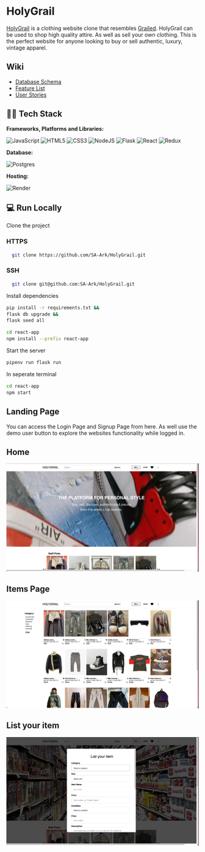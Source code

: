 # HolyGrail

<a href='https://holygrail-odpz.onrender.com/' alt=''>HolyGrail</a> is a clothing website clone that resembles <a href='https://www.grailed.com/' alt=''>Grailed</a>. HolyGrail can be used to shop high quality attire. As well as sell your own clothing. This is the perfect website for anyone looking to buy or sell authentic, luxury, vintage apparel.


## Wiki
- [Database Schema](https://github.com/SA-Ark/HolyGrail/wiki/DATABASE-SCHEMA)
- [Feature List](https://github.com/SA-Ark/HolyGrail/wiki/MVP-List)
- [User Stories](https://github.com/SA-Ark/HolyGrail/wiki/User-Stories)

## 👩‍💻 Tech Stack

**Frameworks, Platforms and Libraries:**

![JavaScript](https://img.shields.io/badge/javascript-%23323330.svg?style=for-the-badge&logo=javascript&logoColor=%23F7DF1E) ![HTML5](https://img.shields.io/badge/html5-%23E34F26.svg?style=for-the-badge&logo=html5&logoColor=white) ![CSS3](https://img.shields.io/badge/css3-%231572B6.svg?style=for-the-badge&logo=css3&logoColor=white) ![NodeJS](https://img.shields.io/badge/node.js-6DA55F?style=for-the-badge&logo=node.js&logoColor=white) ![Flask](https://img.shields.io/badge/Flask-%23404d59.svg?style=for-the-badge&logo=flask&logoColor=%2361DAFB) ![React](https://img.shields.io/badge/react-%2320232a.svg?style=for-the-badge&logo=react&logoColor=%2361DAFB) ![Redux](https://img.shields.io/badge/redux-%23593d88.svg?style=for-the-badge&logo=redux&logoColor=white)

**Database:**

![Postgres](https://img.shields.io/badge/postgres-%23316192.svg?style=for-the-badge&logo=postgresql&logoColor=white)

**Hosting:**

![Render](https://img.shields.io/badge/Render-informational?style=for-the-badge&logo=render&logoColor=%5bdec3)

## 💻 Run Locally

Clone the project

### HTTPS
```bash
  git clone https://github.com/SA-Ark/HolyGrail.git
```

### SSH
```bash
  git clone git@github.com:SA-Ark/HolyGrail.git
```

Install dependencies

```bash
pip install -r requirements.txt &&
flask db upgrade &&
flask seed all
```

```bash
cd react-app
npm install --prefix react-app 
```

Start the server

```bash
pipenv run flask run
```

In seperate terminal

```bash
cd react-app
npm start
```

## Landing Page

You can access the Login Page and Signup Page from here. As well use the demo user button to explore the websites functionality while logged in.

## Home

<img alt="home" src="./holygrail-images/HolyGrail-Landing-Page.png">


## Items Page

<img alt="items page" src="./holygrail-images/HolyGrail-Items-Page.png">


## List your item

<img alt="listing" src="./holygrail-images/HolyGrail-Listing.png">

